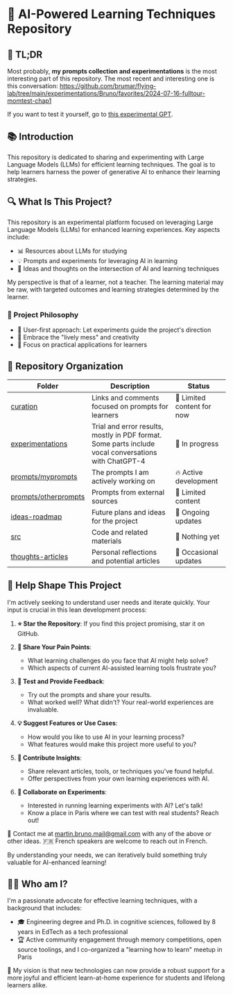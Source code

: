 # 🧠 AI-Powered Learning Techniques Repository

## 🚀 TL;DR

Most probably, **my prompts collection and experimentations** is the most interesting part of this repository.
The most recent and interesting one is this conversation: https://github.com/brumar/flying-lab/tree/main/experimentations/Bruno/favorites/2024-07-16-fulltour-momtest-chap1

If you want to test it yourself, go to [this experimental GPT](https://chatgpt.com/g/g-aYNCLC9DO-lab-leaked-mentor).

## 📚 Introduction

This repository is dedicated to sharing and experimenting with Large Language Models (LLMs) for efficient learning techniques. The goal is to help learners harness the power of generative AI to enhance their learning strategies.

## 🔍 What Is This Project?

This repository is an experimental platform focused on leveraging Large Language Models (LLMs) for enhanced learning experiences.
Key aspects include: 

* 📊 Resources about LLMs for studying
* 💡 Prompts and experiments for leveraging AI in learning
* 🤔 Ideas and thoughts on the intersection of AI and learning techniques

My perspective is that of a learner, not a teacher. The learning material may be raw, with targeted outcomes and learning strategies determined by the learner.

### 🧭 Project Philosophy

* 👥 User-first approach: Let experiments guide the project's direction
* 🎨 Embrace the "lively mess" and creativity
* 🎯 Focus on practical applications for learners

## 📁 Repository Organization

| Folder | Description | Status |
|--------|-------------|--------|
| [curation](curation/) | Links and comments focused on prompts for learners | 🌱 Limited content for now |
| [experimentations](experimentations/) | Trial and error results, mostly in PDF format. Some parts include vocal conversations with ChatGPT-4 | 🔬 In progress |
| [prompts/myprompts](prompts/myprompts/) | The prompts I am actively working on | 🔥 Active development |
| [prompts/otherprompts](prompts/otherprompts/) | Prompts from external sources | 🌱 Limited content |
| [ideas-roadmap](ideas-roadmap/) | Future plans and ideas for the project | 🔄 Ongoing updates |
| [src](src/) | Code and related materials | 🚧 Nothing yet |
| [thoughts-articles](thoughts-articles/) | Personal reflections and potential articles | 📝 Occasional updates |

## 🤝 Help Shape This Project

I'm actively seeking to understand user needs and iterate quickly. Your input is crucial in this lean development process:

1. **⭐ Star the Repository**: If you find this project promising, star it on GitHub.

2. **🔧 Share Your Pain Points**: 
   - What learning challenges do you face that AI might help solve?
   - Which aspects of current AI-assisted learning tools frustrate you?

3. **🧪 Test and Provide Feedback**:
   - Try out the prompts and share your results.
   - What worked well? What didn't? Your real-world experiences are invaluable.

4. **💡 Suggest Features or Use Cases**:
   - How would you like to use AI in your learning process?
   - What features would make this project more useful to you?

5. **🧠 Contribute Insights**:
   - Share relevant articles, tools, or techniques you've found helpful.
   - Offer perspectives from your own learning experiences with AI.

6. **🤖 Collaborate on Experiments**:
   - Interested in running learning experiments with AI? Let's talk!
   - Know a place in Paris where we can test with real students? Reach out!

📧 Contact me at martin.bruno.mail@gmail.com with any of the above or other ideas. 
🇫🇷 French speakers are welcome to reach out in French.

By understanding your needs, we can iteratively build something truly valuable for AI-enhanced learning!

## 👨‍🔬 Who am I?

I'm a passionate advocate for effective learning techniques, with a background that includes:

- 🎓 Engineering degree and Ph.D. in cognitive sciences, followed by 8 years in EdTech as a tech professional
- 🏆 Active community engagement through memory competitions, open source toolings, and I co-organized a "learning how to learn" meetup in Paris

🔮 My vision is that new technologies can now provide a robust support for a more joyful and efficient learn-at-home experience for students and lifelong learners alike.

